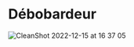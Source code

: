 # Débobardeur

![CleanShot 2022-12-15 at 16 37 05](https://user-images.githubusercontent.com/7119880/207902733-3362ee15-9793-437e-a9f9-1bd389f4ca3d.gif)
